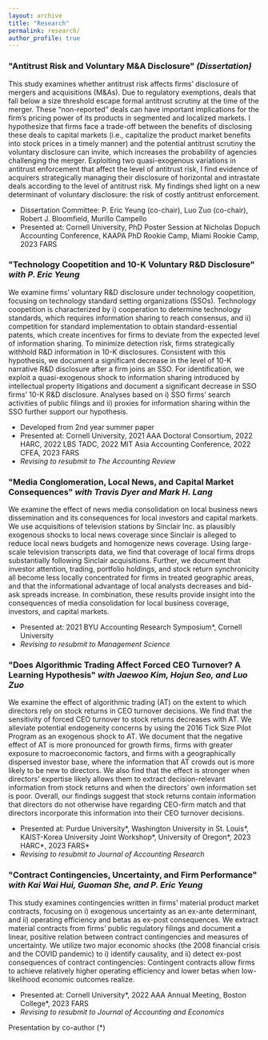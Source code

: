 ```yaml
---
layout: archive
title: "Research"
permalink: research/
author_profile: true
---
```


### "Antitrust Risk and Voluntary M&A Disclosure" <em>(Dissertation)</em>
This study examines whether antitrust risk affects firms’ disclosure of mergers and acquisitions (M&As). Due to regulatory exemptions, deals that fall below a size threshold escape formal antitrust scrutiny at the time of the merger. These “non-reported” deals can have important implications for the firm’s pricing power of its products in segmented and localized markets. I hypothesize that firms face a trade-off between the benefits of disclosing these deals to capital markets (i.e., capitalize the product market benefits into stock prices in a timely manner) and the potential antitrust scrutiny the voluntary disclosure can invite, which increases the probability of agencies challenging the merger. Exploiting two quasi-exogenous variations in antitrust enforcement that affect the level of antitrust risk, I find evidence of acquirers strategically managing their disclosure of horizontal and intrastate deals according to the level of antitrust risk. My findings shed light on a new determinant of voluntary disclosure: the risk of costly antitrust enforcement.
  * Dissertation Committee: P. Eric Yeung (co-chair), Luo Zuo (co-chair), Robert J. Bloomfield, Murillo Campello
  * Presented at: Cornell University, PhD Poster Session at Nicholas Dopuch Accounting Conference, KAAPA PhD Rookie Camp, Miami Rookie Camp, 2023 FARS

### "Technology Coopetition and 10-K Voluntary R&D Disclosure" <em>with P. Eric Yeung</em>
We examine firms’ voluntary R&D disclosure under technology coopetition, focusing on technology standard setting organizations (SSOs). Technology coopetition is characterized by i) cooperation to determine technology standards, which requires information sharing to reach consensus, and ii) competition for standard implementation to obtain standard-essential patents, which create incentives for firms to deviate from the expected level of information sharing. To minimize detection risk, firms strategically withhold R&D information in 10-K disclosures. Consistent with this hypothesis, we document a significant decrease in the level of 10-K narrative R&D disclosure after a firm joins an SSO. For identification, we exploit a quasi-exogenous shock to information sharing introduced by intellectual property litigations and document a significant decrease in SSO firms’ 10-K R&D disclosure. Analyses based on i) SSO firms’ search activities of public filings and ii) proxies for information sharing within the SSO further support our hypothesis.
  * Developed from 2nd year summer paper
  * Presented at: Cornell University, 2021 AAA Doctoral Consortium, 2022 HARC, 2022 LBS TADC, 2022 MIT Asia Accounting Conference, 2022 CFEA, 2023 FARS
  * <em>Revising to resubmit to The Accounting Review</em>

### "Media Conglomeration, Local News, and Capital Market Consequences" <em>with Travis Dyer and Mark H. Lang</em>
We examine the effect of news media consolidation on local business news dissemination and its consequences for local investors and capital markets. We use acquisitions of television stations by Sinclair Inc. as plausibly exogenous shocks to local news coverage since Sinclair is alleged to reduce local news budgets and homogenize news coverage. Using large-scale television transcripts data, we find that coverage of local firms drops substantially following Sinclair acquisitions. Further, we document that investor attention, trading, portfolio holdings, and stock return synchronicity all become less locally concentrated for firms in treated geographic areas, and that the informational advantage of local analysts decreases and bid-ask spreads increase. In combination, these results provide insight into the consequences of media consolidation for local business coverage, investors, and capital markets.
  * Presented at: 2021 BYU Accounting Research Symposium\*, Cornell University 
  * <em>Revising to resubmit to Management Science</em>

### "Does Algorithmic Trading Affect Forced CEO Turnover? A Learning Hypothesis" <em>with Jaewoo Kim, Hojun Seo, and Luo Zuo </em>
We examine the effect of algorithmic trading (AT) on the extent to which directors rely on stock returns in CEO turnover decisions. We find that the sensitivity of forced CEO turnover to stock returns decreases with AT. We alleviate potential endogeneity concerns by using the 2016 Tick Size Pilot Program as an exogenous shock to AT. We document that the negative effect of AT is more pronounced for growth firms, firms with greater exposure to macroeconomic factors, and firms with a geographically dispersed investor base, where the information that AT crowds out is more likely to be new to directors. We also find that the effect is stronger when directors’ expertise likely allows them to extract decision-relevant information from stock returns and when the directors’ own information set is poor. Overall, our findings suggest that stock returns contain information that directors do not otherwise have regarding CEO-firm match and that directors incorporate this information into their CEO turnover decisions.
  * Presented at: Purdue University\*, Washington University in St. Louis\*, KAIST-Korea University Joint Workshop\*, University of Oregon\*, 2023 HARC\*, 2023 FARS\*
  * <em>Revising to resubmit to Journal of Accounting Research</em>

### "Contract Contingencies, Uncertainty, and Firm Performance" <em>with Kai Wai Hui, Guoman She, and P. Eric Yeung</em>
This study examines contingencies written in firms’ material product market contracts, focusing on i) exogenous uncertainty as an ex-ante determinant, and ii) operating efficiency and betas as ex-post consequences. We extract material contracts from firms’ public regulatory filings and document a linear, positive relation between contract contingencies and measures of uncertainty. We utilize two major economic shocks (the 2008 financial crisis and the COVID pandemic) to i) identify causality, and ii) detect ex-post consequences of contract contingencies: Contingent contracts allow firms to achieve relatively higher operating efficiency and lower betas when low-likelihood economic outcomes realize.
 * Presented at: Cornell University\*, 2022 AAA Annual Meeting, Boston College\*, 2023 FARS
 * <em>Revising to resubmit to Journal of Accounting and Economics</em>



Presentation by co-author (*)